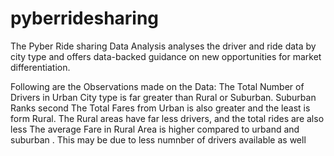 # pyberridesharing
The Pyber Ride sharing Data Analysis analyses the driver and ride data by city type and offers data-backed guidance on new opportunities for market differentiation.

Following are the Observations made on the Data: 
   The Total Number of Drivers in Urban City type is far greater than Rural or Suburban. Suburban Ranks second
   The Total Fares from Urban is also greater and the least is form Rural.
   The Rural areas have far less drivers, and the total rides are also less
   The average Fare in Rural Area is higher compared to urband and suburban . This may be due to less numnber of drivers available as well
   
